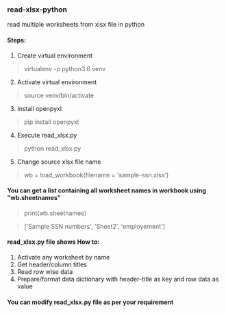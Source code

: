 ### read-xlsx-python
read multiple worksheets from xlsx file in python

#### Steps:
1. Create virtual environment
> virtualenv -p python3.6 venv
2. Activate virtual environment
> source venv/bin/activate
3. Install openpyxl
> pip install openpyxl
4. Execute read_xlsx.py
> python read_xlsx.py
5. Change source xlsx file name
> wb = load_workbook(filename = 'sample-ssn.xlsx')

#### You can get a list containing all worksheet names in workbook using "wb.sheetnames"

> print(wb.sheetnames)

> ['Sample SSN numbers', 'Sheet2', 'employement']


#### read_xlsx.py file shows How to:
1. Activate any worksheet by name
2. Get header/column titles
3. Read row wise data
4. Prepare/format data dictionary with header-title as key and row data as value

#### You can modify read_xlsx.py file as per your requirement
